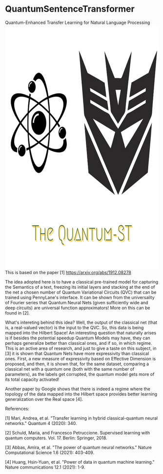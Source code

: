 # QuantumSentenceTransformer
Quantum-Enhanced Transfer Learning for Natural Language Processing
<img src="logo.png" width="800" height="800"/>
This is based on the paper [1] https://arxiv.org/abs/1912.08278

The idea adopted here is to have a classical pre-trained model for capturing the Semantics of a text, freezing its initial layers and stacking at the end of the net a chosen number of Quantum Variational Circuits (QVC) that can be trained using PennyLane's interface. It can be shown from the universality of Fourier series that Quantum Neural Nets (given sufficiently wide and deep circuits) are universal function approximators! More on this can be found in [2].

What's intereting behind this idea? Well, the output of the classical net (that is, a real-valued vector) is the input to the QVC. So, this data is being mapped into the Hilbert Space! An interesting question that naturally arises is if besides the potential speedup Quantum Models may have, they can perhaps generalize better than classical ones, and if so, in which regime. This is an active area of research, and just to give a taste on this subject, in [3] it is shown that Quantum Nets have more expressivity than classical ones. First, a new measure of expressivity based on Effective Dimension is proposed, and then, it is shown that, for the same dataset, comparing a classical net with a quantum one (both with the same number of parameters), as the labels get corrupted, the quantum model gets more of its total capacity activated!

Another paper by Google shows that there is indeed a regime where the topology of the data mapped into the Hilbert space provides better learning generalization over the Real space [4].

References:

[1] Mari, Andrea, et al. "Transfer learning in hybrid classical-quantum neural networks." Quantum 4 (2020): 340.

[2] Schuld, Maria, and Francesco Petruccione. Supervised learning with quantum computers. Vol. 17. Berlin: Springer, 2018.

[3] Abbas, Amira, et al. "The power of quantum neural networks." Nature Computational Science 1.6 (2021): 403-409.

[4] Huang, Hsin-Yuan, et al. "Power of data in quantum machine learning." Nature communications 12.1 (2021): 1-9.
